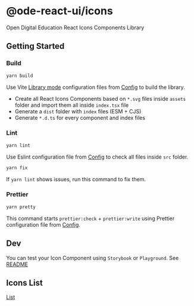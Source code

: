 # @ode-react-ui/icons

Open Digital Education React Icons Components Library

## Getting Started

### Build

```bash
yarn build
```

Use Vite [Library mode](https://vitejs.dev/guide/build.html#library-mode) configuration files from [Config](../../config/README.md) to build the library.

- Create all React Icons Components based on `*.svg` files inside `assets` folder and import them all inside `index.tsx` file
- Generate a `dist` folder with `index` files (ESM + CJS)
- Generate `*.d.ts` for every component and index files

### Lint

```bash
yarn lint
```

Use Eslint configuration file from [Config](../../config/README.md) to check all files inside `src` folder.

```bash
yarn fix
```

If `yarn lint` shows issues, run this command to fix them.

### Prettier

```bash
yarn pretty
```

This command starts `prettier:check` + `prettier:write` using Prettier configuration file from [Config](../../config/README.md).

## Dev

You can test your Icon Component using `Storybook` or `Playground`. See [README]()

## Icons List

[List](LIST.md)
